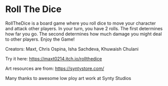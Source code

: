 # Roll The Dice

RollTheDice is a board game where you roll dice to move your character and attack other players. In your turn, you have 2 rolls. The first determines how far you go. The second determines how much damage you might deal to other players. Enjoy the Game! 

Creators: Maxt, Chris Ospina, Isha Sachdeva, Khuwaish Chulani

Try it here: https://maxt0214.itch.io/rollthedice

Art resources are from: https://syntystore.com/ 

Many thanks to awesome low ploy art work at Synty Studios
